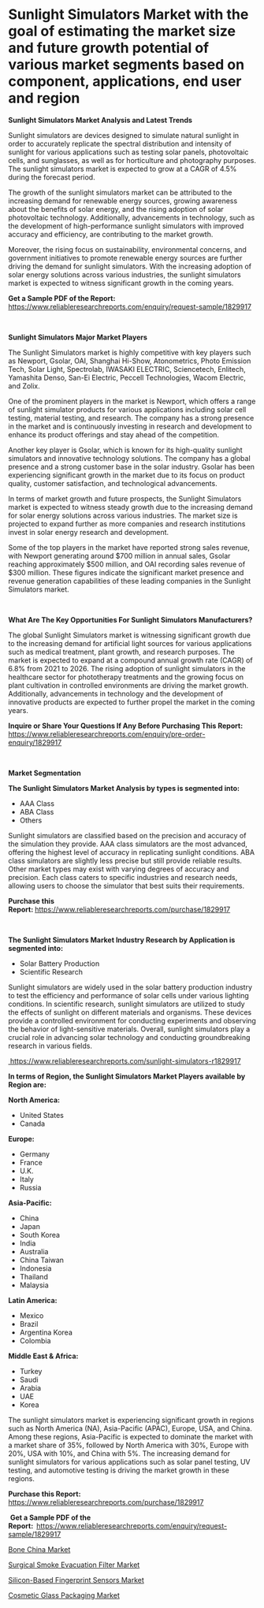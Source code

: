 <p><h1>Sunlight Simulators Market with the goal of estimating the market size and future growth potential of various market segments based on component, applications, end user and region</h1></p><p><strong>Sunlight Simulators Market Analysis and Latest Trends</strong></p>
<p><p>Sunlight simulators are devices designed to simulate natural sunlight in order to accurately replicate the spectral distribution and intensity of sunlight for various applications such as testing solar panels, photovoltaic cells, and sunglasses, as well as for horticulture and photography purposes. The sunlight simulators market is expected to grow at a CAGR of 4.5% during the forecast period.</p><p>The growth of the sunlight simulators market can be attributed to the increasing demand for renewable energy sources, growing awareness about the benefits of solar energy, and the rising adoption of solar photovoltaic technology. Additionally, advancements in technology, such as the development of high-performance sunlight simulators with improved accuracy and efficiency, are contributing to the market growth.</p><p>Moreover, the rising focus on sustainability, environmental concerns, and government initiatives to promote renewable energy sources are further driving the demand for sunlight simulators. With the increasing adoption of solar energy solutions across various industries, the sunlight simulators market is expected to witness significant growth in the coming years.</p></p>
<p><strong>Get a Sample PDF of the Report:&nbsp;</strong> <a href="https://www.reliableresearchreports.com/enquiry/request-sample/1829917">https://www.reliableresearchreports.com/enquiry/request-sample/1829917</a></p>
<p>&nbsp;</p>
<p><strong>Sunlight Simulators Major Market Players</strong></p>
<p><p>The Sunlight Simulators market is highly competitive with key players such as Newport, Gsolar, OAI, Shanghai Hi-Show, Atonometrics, Photo Emission Tech, Solar Light, Spectrolab, IWASAKI ELECTRIC, Sciencetech, Enlitech, Yamashita Denso, San-Ei Electric, Peccell Technologies, Wacom Electric, and Zolix.</p><p>One of the prominent players in the market is Newport, which offers a range of sunlight simulator products for various applications including solar cell testing, material testing, and research. The company has a strong presence in the market and is continuously investing in research and development to enhance its product offerings and stay ahead of the competition.</p><p>Another key player is Gsolar, which is known for its high-quality sunlight simulators and innovative technology solutions. The company has a global presence and a strong customer base in the solar industry. Gsolar has been experiencing significant growth in the market due to its focus on product quality, customer satisfaction, and technological advancements.</p><p>In terms of market growth and future prospects, the Sunlight Simulators market is expected to witness steady growth due to the increasing demand for solar energy solutions across various industries. The market size is projected to expand further as more companies and research institutions invest in solar energy research and development.</p><p>Some of the top players in the market have reported strong sales revenue, with Newport generating around $700 million in annual sales, Gsolar reaching approximately $500 million, and OAI recording sales revenue of $300 million. These figures indicate the significant market presence and revenue generation capabilities of these leading companies in the Sunlight Simulators market.</p></p>
<p>&nbsp;</p>
<p><strong>What Are The Key Opportunities For Sunlight Simulators Manufacturers?</strong></p>
<p><p>The global Sunlight Simulators market is witnessing significant growth due to the increasing demand for artificial light sources for various applications such as medical treatment, plant growth, and research purposes. The market is expected to expand at a compound annual growth rate (CAGR) of 6.8% from 2021 to 2026. The rising adoption of sunlight simulators in the healthcare sector for phototherapy treatments and the growing focus on plant cultivation in controlled environments are driving the market growth. Additionally, advancements in technology and the development of innovative products are expected to further propel the market in the coming years.</p></p>
<p><strong>Inquire or Share Your Questions If Any Before Purchasing This Report:</strong> <a href="https://www.reliableresearchreports.com/enquiry/pre-order-enquiry/1829917">https://www.reliableresearchreports.com/enquiry/pre-order-enquiry/1829917</a></p>
<p>&nbsp;</p>
<p><strong>Market Segmentation</strong></p>
<p><strong>The Sunlight Simulators Market Analysis by types is segmented into:</strong></p>
<p><ul><li>AAA Class</li><li>ABA Class</li><li>Others</li></ul></p>
<p><p>Sunlight simulators are classified based on the precision and accuracy of the simulation they provide. AAA class simulators are the most advanced, offering the highest level of accuracy in replicating sunlight conditions. ABA class simulators are slightly less precise but still provide reliable results. Other market types may exist with varying degrees of accuracy and precision. Each class caters to specific industries and research needs, allowing users to choose the simulator that best suits their requirements.</p></p>
<p><strong>Purchase this Report:&nbsp;</strong><a href="https://www.reliableresearchreports.com/purchase/1829917">https://www.reliableresearchreports.com/purchase/1829917</a></p>
<p>&nbsp;</p>
<p><strong>The Sunlight Simulators Market Industry Research by Application is segmented into:</strong></p>
<p><ul><li>Solar Battery Production</li><li>Scientific Research</li></ul></p>
<p><p>Sunlight simulators are widely used in the solar battery production industry to test the efficiency and performance of solar cells under various lighting conditions. In scientific research, sunlight simulators are utilized to study the effects of sunlight on different materials and organisms. These devices provide a controlled environment for conducting experiments and observing the behavior of light-sensitive materials. Overall, sunlight simulators play a crucial role in advancing solar technology and conducting groundbreaking research in various fields.</p></p>
<p><a href="https://www.reliableresearchreports.com/sunlight-simulators-r1829917">&nbsp;https://www.reliableresearchreports.com/sunlight-simulators-r1829917</a></p>
<p><strong>In terms of Region, the Sunlight Simulators Market Players available by Region are:</strong></p>
<p>
    <p> <strong> North America: </strong>
        <ul>
            <li>United States</li>
            <li>Canada</li>
        </ul>
        </p> 
    <p> <strong> Europe: </strong>
        <ul>
            <li>Germany</li>
            <li>France</li>
            <li>U.K.</li>
            <li>Italy</li>
            <li>Russia</li>
        </ul>
        </p> 
    <p> <strong> Asia-Pacific: </strong>
        <ul>
            <li>China</li>
            <li>Japan</li>
            <li>South Korea</li>
            <li>India</li>
            <li>Australia</li>
            <li>China Taiwan</li>
            <li>Indonesia</li>
            <li>Thailand</li>
            <li>Malaysia</li>
        </ul>
        </p> 
    <p> <strong> Latin America: </strong>
        <ul>
            <li>Mexico</li>
            <li>Brazil</li>
            <li>Argentina Korea</li>
            <li>Colombia</li>
        </ul>
        </p> 
    <p> <strong> Middle East & Africa: </strong>
        <ul>
            <li>Turkey</li>
            <li>Saudi</li>
            <li>Arabia</li>
            <li>UAE</li>
            <li>Korea</li>
        </ul>
    </p>
    </p>
<p><p>The sunlight simulators market is experiencing significant growth in regions such as North America (NA), Asia-Pacific (APAC), Europe, USA, and China. Among these regions, Asia-Pacific is expected to dominate the market with a market share of 35%, followed by North America with 30%, Europe with 20%, USA with 10%, and China with 5%. The increasing demand for sunlight simulators for various applications such as solar panel testing, UV testing, and automotive testing is driving the market growth in these regions.</p></p>
<p><strong>Purchase this Report: </strong><a href="https://www.reliableresearchreports.com/purchase/1829917">https://www.reliableresearchreports.com/purchase/1829917</a></p>
<p>&nbsp;<strong>Get a Sample PDF of the Report:&nbsp;&nbsp;</strong><a href="https://www.reliableresearchreports.com/enquiry/request-sample/1829917">https://www.reliableresearchreports.com/enquiry/request-sample/1829917</a></p>
<p><strong></strong></p>
<p><p><a href="https://github.com/mbisetmhermsr/Market-Research-Report-List-3/blob/main/bone-china-market.md">Bone China Market</a></p><p><a href="https://issuu.com/reportprime-2/docs/surgical-smoke-evacuation-filter-market-size-2030.">Surgical Smoke Evacuation Filter Market</a></p><p><a href="https://issuu.com/reportprime-2/docs/silicon-based-fingerprint-sensors-m_39688aeea83f38">Silicon-Based Fingerprint Sensors Market</a></p><p><a href="https://github.com/elizabethdagraca/Market-Research-Report-List-4/blob/main/cosmetic-glass-packaging-market.md">Cosmetic Glass Packaging Market</a></p></p>